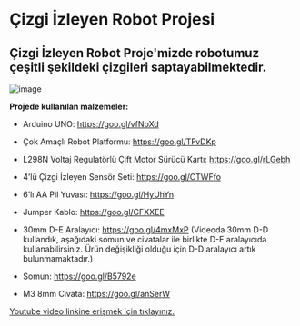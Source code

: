 # Çizgi İzleyen Robot Projesi #

## Çizgi İzleyen Robot Proje'mizde robotumuz çeşitli şekildeki çizgileri saptayabilmektedir.

![image](https://user-images.githubusercontent.com/101178401/179971319-6e2690f2-1e92-4036-9856-ab69934f9c73.png)


**Projede kullanılan malzemeler:**

- Arduino UNO: https://goo.gl/vfNbXd

- Çok Amaçlı Robot Platformu: https://goo.gl/TFvDKp

- L298N Voltaj Regulatörlü Çift Motor Sürücü Kartı: https://goo.gl/rLGebh

- 4’lü Çizgi İzleyen Sensör Seti: https://goo.gl/CTWFfo

- 6’lı AA Pil Yuvası: https://goo.gl/HyUhYn

- Jumper Kablo: https://goo.gl/CFXXEE

- 30mm D-E Aralayıcı: https://goo.gl/4mxMxP 
(Videoda 30mm D-D kullandık, aşağıdaki somun ve civatalar  ile birlikte D-E aralayıcıda kullanabilirsiniz. Ürün değişikliği olduğu için D-D aralayıcı artık bulunmamaktadır.)

- Somun: https://goo.gl/B5792e

- M3 8mm Civata: https://goo.gl/anSerW

[Youtube video linkine erişmek için tıklayınız.](https://www.youtube.com/watch?v=I2grQGtD19I)
